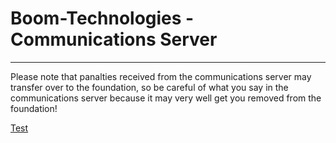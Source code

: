 
# Boom-Technologies - Communications Server

----------------------------------------------------------

Please note that panalties received from the communications server may transfer over to the foundation, so be careful of what you say in the communications server because it may very well get you removed from the foundation! 

[Test](https://github.com/LinearValues/Boom-Technologies/blob/information/Regulations/Communication%20Server%20Regulations.md)
